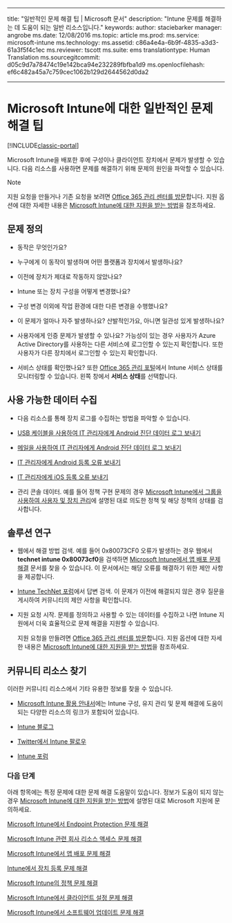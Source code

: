 
---
title: "일반적인 문제 해결 팁 | Microsoft 문서"
description: "Intune 문제를 해결하는 데 도움이 되는 일반 리소스입니다."
keywords: 
author: staciebarker
manager: angrobe
ms.date: 12/08/2016
ms.topic: article
ms.prod: 
ms.service: microsoft-intune
ms.technology: 
ms.assetid: c86a4e4a-6b9f-4835-a3d3-61a3f5f4c1ec
ms.reviewer: tscott
ms.suite: ems
translationtype: Human Translation
ms.sourcegitcommit: d05c9d7a78474c19e142bca94e232289fbfba1d9
ms.openlocfilehash: ef6c482a45a7c759cec1062b129d2644562d0da2


---

# <a name="general-troubleshooting-tips-for-microsoft-intune"></a>Microsoft Intune에 대한 일반적인 문제 해결 팁

[!INCLUDE[classic-portal](../includes/classic-portal.md)]

Microsoft Intune을 배포한 후에 구성이나 클라이언트 장치에서 문제가 발생할 수 있습니다. 다음 리소스를 사용하면 문제를 해결하기 위해 문제의 원인을 파악할 수 있습니다.

> [!NOTE]
> 지원 요청을 만들거나 기존 요청을 보려면 [Office 365 관리 센터를 방문](https://portal.office.com/admin/default.aspx)합니다. 지원 옵션에 대한 자세한 내용은 [Microsoft Intune에 대한 지원을 받는 방법](how-to-get-support-for-microsoft-intune.md)을 참조하세요.

## <a name="define-the-problem"></a>문제 정의

-   동작은 무엇인가요?

-   누구에게 이 동작이 발생하며 어떤 플랫폼과 장치에서 발생하나요?

-   이전에 장치가 제대로 작동하지 않았나요?

-   Intune 또는 장치 구성을 어떻게 변경했나요?

-   구성 변경 이외에 작업 환경에 대한 다른 변경을 수행했나요?

-   이 문제가 얼마나 자주 발생하나요? 산발적인가요, 아니면 일관성 있게 발생하나요?

-   사용자에게 인증 문제가 발생할 수 있나요? 가능성이 있는 경우 사용자가 Azure Active Directory를 사용하는 다른 서비스에 로그인할 수 있는지 확인합니다. 또한 사용자가 다른 장치에서 로그인할 수 있는지 확인합니다.

-   서비스 상태를 확인했나요? 또한 [Office 365 관리 포털](https://portal.office.com/Admin/Default.aspx)에서 Intune 서비스 상태를 모니터링할 수 있습니다. 왼쪽 창에서 **서비스 상태**를 선택합니다.

## <a name="collect-available-data"></a>사용 가능한 데이터 수집

-   다음 리소스를 통해 장치 로그를 수집하는 방법을 파악할 수 있습니다.
  - [USB 케이블을 사용하여 IT 관리자에게 Android 진단 데이터 로그 보내기](/intune/enduser/send-diagnostic-data-logs-to-your-it-administrator-using-a-usb-cable-android)
  - [메일을 사용하여 IT 관리자에게 Android 진단 데이터 로그 보내기](/intune/enduser/send-diagnostic-data-logs-to-your-it-administrator-using-email-android)
  - [IT 관리자에게 Android 등록 오류 보내기](/intune/enduser/send-enrollment-errors-to-your-it-administrator-android)
  - [IT 관리자에게 iOS 등록 오류 보내기](/intune/enduser/send-errors-to-your-it-admin-ios)

-   관리 콘솔 데이터. 예를 들어 정책 구현 문제의 경우 [Microsoft Intune에서 그룹을 사용하여 사용자 및 장치 관리](/intune/deploy-use/use-groups-to-manage-users-and-devices-with-microsoft-intune)에 설명된 대로 의도한 정책 및 해당 정책의 상태를 검사합니다.

## <a name="research-the-solution"></a>솔루션 연구

-   웹에서 해결 방법 검색. 예를 들어 0x80073CF0 오류가 발생하는 경우 웹에서 **technet intune 0x80073cf0**을 검색하면 [Microsoft Intune에서 앱 배포 문제 해결](troubleshoot-app-deployment-problems-in-microsoft-intune.md) 문서를 찾을 수 있습니다. 이 문서에서는 해당 오류를 해결하기 위한 제안 사항을 제공합니다.

-   [Intune TechNet 포럼](https://social.technet.microsoft.com/Forums/en-US/home?forum=microsoftintuneprod)에서 답변 검색.  이 문제가 이전에 해결되지 않은 경우 질문을 게시하여 커뮤니티의 제안 사항을 확인합니다.

-   지원 요청 시작. 문제를 정의하고 사용할 수 있는 데이터를 수집하고 나면 Intune 지원에서 더욱 효율적으로 문제 해결을 지원할 수 있습니다.

    지원 요청을 만들려면 [Office 365 관리 센터를 방문](https://portal.office.com/admin/default.aspx)합니다. 지원 옵션에 대한 자세한 내용은 [Microsoft Intune에 대한 지원을 받는 방법](how-to-get-support-for-microsoft-intune.md)을 참조하세요.

## <a name="find-community-resources"></a>커뮤니티 리소스 찾기
이러한 커뮤니티 리소스에서 기타 유용한 정보를 찾을 수 있습니다.

-   [Microsoft Intune 활용 안내서](http://social.technet.microsoft.com/wiki/contents/articles/23431.microsoft-intune-survival-guide.aspx)에는 Intune 구성, 유지 관리 및 문제 해결에 도움이 되는 다양한 리소스의 링크가 포함되어 있습니다.

-   [Intune 블로그](http://blogs.technet.com/b/windowsintune/)

-   [Twitter에서 Intune 팔로우](https://twitter.com/MSIntune)

-   [Intune 포럼](https://social.technet.microsoft.com/Forums/home?category=microsoftintune&filter=alltypes&sort=lastpostdesc)

### <a name="next-steps"></a>다음 단계
아래 항목에는 특정 문제에 대한 문제 해결 도움말이 있습니다. 정보가 도움이 되지 않는 경우 [Microsoft Intune에 대한 지원을 받는 방법](how-to-get-support-for-microsoft-intune.md)에 설명된 대로 Microsoft 지원에 문의하세요.

[Microsoft Intune에서 Endpoint Protection 문제 해결](troubleshoot-endpoint-protection-in-microsoft-intune.md)

[Microsoft Intune 관련 회사 리소스 액세스 문제 해결](troubleshoot-company-resource-access-problems-with-microsoft-intune.md)

[Microsoft Intune에서 앱 배포 문제 해결](troubleshoot-app-deployment-problems-in-microsoft-intune.md)

[Intune에서 장치 등록 문제 해결](troubleshoot-device-enrollment-in-intune.md)

[Microsoft Intune의 정책 문제 해결](troubleshoot-policies-in-microsoft-intune.md)

[Microsoft Intune에서 클라이언트 설정 문제 해결](troubleshoot-client-setup-in-microsoft-intune.md)

[Microsoft Intune에서 소프트웨어 업데이트 문제 해결](troubleshoot-software-updates-in-microsoft-intune.md)



<!--HONumber=Jan17_HO4-->



